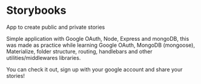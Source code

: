 # Storybooks
App to create public and private stories

Simple application with Google OAuth, Node, Express and mongoDB, this was made as practice while learning Google OAuth, MongoDB (mongoose), Materialize, folder structure, routing, handlebars and other utilities/middlewares libraries.

You can check it out, sign up with your google account and share your stories!

<future link>
